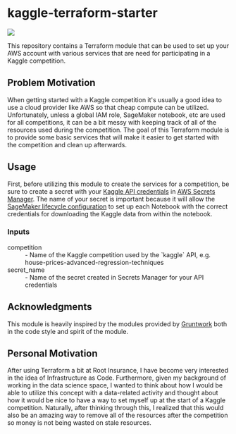 # kaggle-terraform-starter

![](https://github.com/zach-churchill/kaggle-terraform-starter/workflows/Continuous%20Integration/badge.svg)

This repository contains a Terraform module that can be used to set up your AWS account with various
services that are need for participating in a Kaggle competition.

## Problem Motivation

When getting started with a Kaggle competition it's usually a good idea to use a cloud provider
like AWS so that cheap compute can be utilized. Unfortunately, unless a global IAM role, SageMaker
notebook, etc are used for all competitions, it can be a bit messy with keeping track of all of
the resources used during the competition. The goal of this Terraform module is to provide some
basic services that will make it easier to get started with the competition and clean up afterwards.

## Usage

First, before utilizing this module to create the services for a competition, be sure to create a secret
with your [Kaggle API credentials](https://github.com/Kaggle/kaggle-api#api-credentials) in
[AWS Secrets Manager](https://aws.amazon.com/secrets-manager/). The name of your secret is important because
it will allow the [SageMaker lifecycle configuration](https://docs.aws.amazon.com/sagemaker/latest/dg/notebook-lifecycle-config.html)
to set up each Notebook with the correct credentials for downloading the Kaggle data from within the notebook.

### Inputs

<dl>
  <dt>competition</dt>
  <dd>- Name of the Kaggle competition used by the `kaggle` API, e.g. house-prices-advanced-regression-techniques</dd>
  <dt>secret_name</dt>
  <dd>- Name of the secret created in Secrets Manager for your API credentials</dd>
</dl>

## Acknowledgments

This module is heavily inspired by the modules provided by [Gruntwork](https://www.gruntwork.io) both in
the code style and spirit of the module.

## Personal Motivation

After using Terraform a bit at Root Insurance, I have become very interested in the idea of Infrastructure
as Code. Furthermore, given my background of working in the data science space, I wanted to think about
how I would be able to utilize this concept with a data-related activity and thought about how it would
be nice to have a way to set myself up at the start of a Kaggle competition. Naturally, after thinking
through this, I realized that this would also be an amazing way to remove all of the resources after
the competition so money is not being wasted on stale resources.
